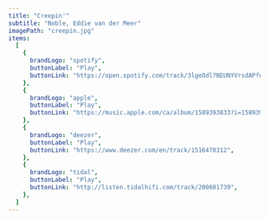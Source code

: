 ```yaml
---
title: "Creepin'"
subtitle: "Noble, Eddie van der Meer"
imagePath: "creepin.jpg"
items:
  [
    {
      brandLogo: "spotify",
      buttonLabel: "Play",
      buttonLink: "https://open.spotify.com/track/3lgeOdl7NEUNYVrsdAPfny",
    },
    {
      brandLogo: "apple",
      buttonLabel: "Play",
      buttonLink: "https://music.apple.com/ca/album/1589393833?i=1589393834",
    },
    {
      brandLogo: "deezer",
      buttonLabel: "Play",
      buttonLink: "https://www.deezer.com/en/track/1516478312",
    },
    {
      brandLogo: "tidal",
      buttonLabel: "Play",
      buttonLink: "http://listen.tidalhifi.com/track/200601739",
    },
  ]
---
```

